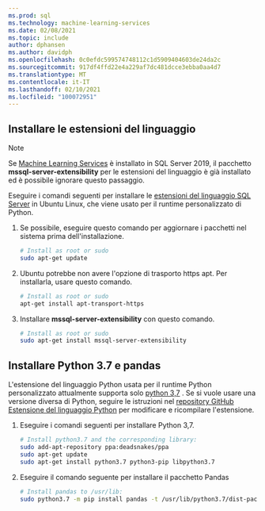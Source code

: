```yaml
---
ms.prod: sql
ms.technology: machine-learning-services
ms.date: 02/08/2021
ms.topic: include
author: dphansen
ms.author: davidph
ms.openlocfilehash: 0c0efdc599574748112c1d5909404603de24da2c
ms.sourcegitcommit: 917df4ffd22e4a229af7dc481dcce3ebba0aa4d7
ms.translationtype: MT
ms.contentlocale: it-IT
ms.lasthandoff: 02/10/2021
ms.locfileid: "100072951"
---
```

## <a name="install-language-extensions"></a>Installare le estensioni del linguaggio

> [!NOTE]
> Se [Machine Learning Services](../../sql-server-machine-learning-services.md) è installato in SQL Server 2019, il pacchetto **mssql-server-extensibility** per le estensioni del linguaggio è già installato ed è possibile ignorare questo passaggio.

Eseguire i comandi seguenti per installare le [estensioni del linguaggio SQL Server](../../../language-extensions/language-extensions-overview.md) in Ubuntu Linux, che viene usato per il runtime personalizzato di Python.

1. Se possibile, eseguire questo comando per aggiornare i pacchetti nel sistema prima dell'installazione.

    ```bash
    # Install as root or sudo
    sudo apt-get update
    ```

1. Ubuntu potrebbe non avere l'opzione di trasporto https apt. Per installarla, usare questo comando.

    ```bash
    # Install as root or sudo
    apt-get install apt-transport-https
    ```

1. Installare **mssql-server-extensibility** con questo comando.

    ```bash
    # Install as root or sudo
    sudo apt-get install mssql-server-extensibility
    ```

## <a name="install-python-37-and-pandas"></a>Installare Python 3.7 e pandas

L'estensione del linguaggio Python usata per il runtime Python personalizzato attualmente supporta solo [python 3,7](https://www.python.org/) . Se si vuole usare una versione diversa di Python, seguire le istruzioni nel [repository GitHub Estensione del linguaggio Python](https://github.com/microsoft/sql-server-language-extensions/tree/master/language-extensions/python) per modificare e ricompilare l'estensione.

1. Eseguire i comandi seguenti per installare Python 3,7.

    ```bash
    # Install python3.7 and the corresponding library:
    sudo add-apt-repository ppa:deadsnakes/ppa
    sudo apt-get update
    sudo apt-get install python3.7 python3-pip libpython3.7
    ```

1. Eseguire il comando seguente per installare il pacchetto Pandas

    ```bash
    # Install pandas to /usr/lib:
    sudo python3.7 -m pip install pandas -t /usr/lib/python3.7/dist-packages
    ```
